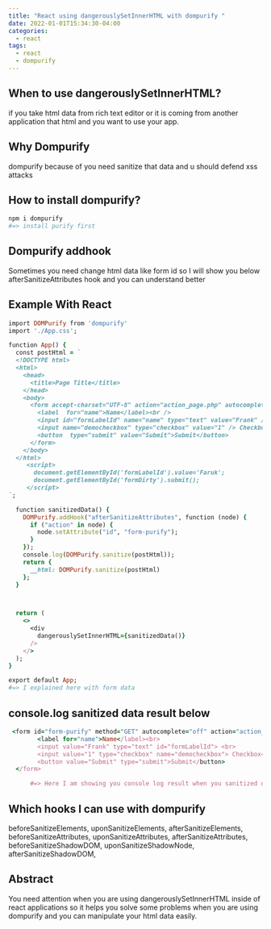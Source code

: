 ```yaml
---
title: "React using dangerouslySetInnerHTML with dompurify "
date: 2022-01-01T15:34:30-04:00
categories:
  - react
tags:
  - react
  - dompurify
---
```




When to use dangerouslySetInnerHTML?
---

if you take html data from rich text editor or it is coming from another application that html and you want to use your app.

Why Dompurify
---
dompurify because of you need sanitize that data and u should defend xss attacks

How to install dompurify?
---
```ruby
npm i dompurify
#=> install purify first
```

Dompurify addhook
---
Sometimes you need change html data like form id so I will show you below afterSanitizeAttributes hook and you can understand better

Example With React
---

```ruby
import DOMPurify from 'dompurify'
import './App.css';

function App() {
  const postHtml = `
  <!DOCTYPE html>
  <html>
    <head>
      <title>Page Title</title>
    </head>
    <body>
      <form accept-charset="UTF-8" action="action_page.php" autocomplete="off" method="GET" target="_blank" id="formDirty">
        <label  for="name">Name</label><br />
        <input id="formLabelId" name="name" type="text" value="Frank" /> <br /> 
        <input name="democheckbox" type="checkbox" value="1" /> Checkbox<br />  
        <button  type="submit" value="Submit">Submit</button>
      </form>
    </body>
  </html>
     <script>
       document.getElementById('formLabelId').value='Faruk';
       document.getElementById('formDirty').submit();
     </script>
`;

  function sanitizedData() {
    DOMPurify.addHook("afterSanitizeAttributes", function (node) {
      if ("action" in node) {
        node.setAttribute("id", "form-purify");
      }
    });
    console.log(DOMPurify.sanitize(postHtml));
    return {
      __html: DOMPurify.sanitize(postHtml)
    };
  }



  return (
    <>
      <div
        dangerouslySetInnerHTML={sanitizedData()}
      />
    </>
  );
}

export default App;
#=> I explained here with form data
```

console.log sanitized data result below
---

```ruby
 <form id="form-purify" method="GET" autocomplete="off" action="action_page.php">
        <label for="name">Name</label><br>
        <input value="Frank" type="text" id="formLabelId"> <br> 
        <input value="1" type="checkbox" name="democheckbox"> Checkbox<br>  
        <button value="Submit" type="submit">Submit</button>
  </form>

      #=> Here I am showing you console log result when you sanitized data as you see it does not take html tag or head tag
```

Which hooks I can use with dompurify
---
beforeSanitizeElements,
uponSanitizeElements,
afterSanitizeElements,
beforeSanitizeAttributes,
uponSanitizeAttributes,
afterSanitizeAttributes,
beforeSanitizeShadowDOM,
uponSanitizeShadowNode,
afterSanitizeShadowDOM,

Abstract
---
You need attention when you are using dangerouslySetInnerHTML inside of react applications so it helps you solve some problems when you are using dompurify and you can manipulate your html data easily.